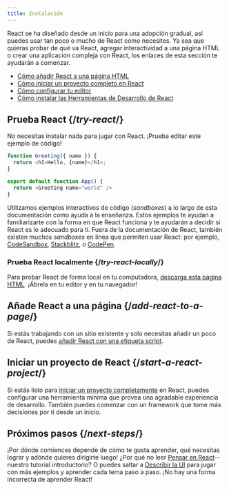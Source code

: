 ```yaml
---
title: Instalación
---
```


<Intro>

React se ha diseñado desde un inicio para una adopción gradual, así puedes usar tan poco o mucho de React como necesites. Ya sea que quieras probar de qué va React, agregar interactividad a una página HTML o crear una aplicación compleja con React, los enlaces de esta sección te ayudarán a comenzar.

</Intro>

<YouWillLearn isChapter={true}>

* [Cómo añadir React a una página HTML](/learn/add-react-to-a-website)
* [Cómo iniciar un proyecto completo en React](/learn/start-a-new-react-project)
* [Cómo configurar tu editor](/learn/editor-setup)
* [Cómo instalar las Herramientas de Desarrollo de React](/learn/react-developer-tools)

</YouWillLearn>

## Prueba React {/*try-react*/}

No necesitas instalar nada para jugar con React. ¡Prueba editar este ejemplo de código!

<Sandpack>

```js
function Greeting({ name }) {
  return <h1>Hello, {name}</h1>;
}

export default function App() {
  return <Greeting name="world" />
}
```

</Sandpack>

Utilizamos ejemplos interactivos de código (*sandboxes*) a lo largo de esta documentación como ayuda a la enseñanza. Estos ejemplos te ayudan a familiarizarte con la forma en que React funciona y te ayudarán a decidir si React es lo adecuado para ti. Fuera de la documentación de React, también existen muchos *sandboxes* en línea que permiten usar React: por ejemplo, [CodeSandbox](https://codesandbox.io/s/new), [Stackblitz](https://stackblitz.com/fork/react), o [CodePen](
https://codepen.io/pen/?template=wvdqJJm).

### Prueba React localmente {/*try-react-locally*/}

Para probar React de forma local en tu computadora, [descarga esta página HTML](https://raw.githubusercontent.com/reactjs/reactjs.org/main/static/html/single-file-example.html). ¡Ábrela en tu editor y en tu navegador!

## Añade React a una página {/*add-react-to-a-page*/}

Si estás trabajando con un sitio existente y solo necesitas añadir un poco de React, puedes [añadir React con una etiqueta script](/learn/add-react-to-a-website).

## Iniciar un proyecto de React {/*start-a-react-project*/}

Si estás listo para [iniciar un proyecto completamente](/learn/start-a-new-react-project) en React, puedes configurar una herramienta mínima que provea una agradable experiencia de desarrollo. También puedes comenzar con un framework que tome más decisiones por ti desde un inicio.

## Próximos pasos {/*next-steps*/}

¡Por dónde comiences depende de cómo te gusta aprender, qué necesitas lograr y adónde quieres dirigirte luego! ¿Por qué no leer [Pensar en React](/learn/thinking-in-react)--nuestro tutorial introductorio? O puedes saltar a [Describir la UI](/learn/describing-the-ui) para jugar con más ejemplos y aprender cada tema paso a paso. ¡No hay una forma incorrecta de aprender React!
